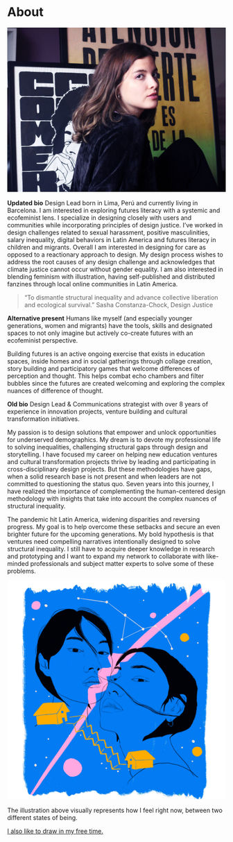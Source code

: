 # About

![](../images/jimena.jpg)

**Updated bio**
Design Lead born in Lima, Perú and currently living in Barcelona. I am interested in exploring futures literacy with a systemic and ecofeminist lens. I specialize in designing closely with users and communities while incorporating principles of design justice. I’ve worked in design challenges related to sexual harassment, positive masculinities, salary inequality, digital behaviors in Latin America and futures literacy in children and migrants. Overall I am interested in designing for care as opposed to a reactionary approach to design. My design process wishes to address the root causes of any design challenge and acknowledges that climate justice cannot occur without gender equality. I am also interested in blending feminism with illustration, having self-published and distributed fanzines through local online communities in Latin America.

> “To dismantle structural inequality and advance collective liberation and ecological survival.”
Sasha Constanza-Chock, Design Justice


**Alternative present**
Humans like myself (and especially younger generations, women and migrants) have the tools, skills and designated spaces to not only imagine but actively co-create futures with an ecofeminist perspective.

Building futures is an active ongoing exercise that exists in education spaces, inside homes and in social gatherings through collage creation, story building and participatory games that welcome differences of perception and thought. This helps combat echo chambers and filter bubbles since the futures are created welcoming and exploring the complex nuances of difference of thought.

**Old bio**
Design Lead & Communications strategist with over 8 years of experience in innovation projects, venture building and cultural transformation initiatives.

My passion is to design solutions that empower and unlock opportunities for underserved demographics. My dream is to devote my professional life to solving inequalities, challenging structural gaps through design and storytelling. I have focused my career on helping new education ventures and cultural transformation projects thrive by leading and participating in cross-disciplinary design projects. But these methodologies have gaps, when a solid research base is not present and when leaders are not committed to questioning the status quo. Seven years into this journey, I have realized the importance of complementing the human-centered design methodology with insights that take into account the complex nuances of structural inequality.

The pandemic hit Latin America, widening disparities and reversing progress. My goal is to help overcome these setbacks and secure an even brighter future for the upcoming generations. My bold hypothesis is that ventures need compelling narratives intentionally designed to solve structural inequality. I still have to acquire deeper knowledge in research and prototyping and I want to expand my network to collaborate with like-minded professionals and subject matter experts to solve some of these problems.

![](../images/MT01/lug.jpg)

The illustration above visually represents how I feel right now, between two different states of being.

[I also like to draw in my free time.](https://www.jimenasalinas.com)
